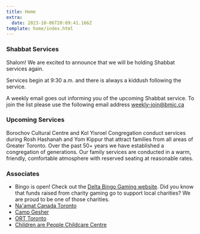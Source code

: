 ```yaml
---
title: Home
extra:
  date: 2023-10-06T20:09:41.166Z
template: home/index.html
---
```

### Shabbat Services

Shalom! We are excited to announce that we will be holding Shabbat services again.

Services begin at 9:30 a.m. and there is always a kiddush following the service. 

A weekly email goes out informing you of the upcoming Shabbat service.  To join the list please use the following email address [weekly-join@bmjc.ca](mailto:weekly-join@bmjc.ca)

### Upcoming Services

Borochov Cultural Centre and Kol Yisroel Congregation conduct services during Rosh Hashanah and Yom Kippur that attract families from all areas of Greater Toronto. Over the past 50+ years we have established a congregation of generations. Our family services are conducted in a warm, friendly, comfortable atmosphere with reserved seating at reasonable rates.

### Associates

* Bingo is open! Check out the [Delta Bingo Gaming website](https://deltabingo.com/our-locations/downsview/). Did you know that funds raised from charity gaming go to support local charities? We are proud to be one of those charities.
* [Na'amat Canada Toronto](https://www.naamat.com)
* [Camp Gesher](https://campgesher.com)
* [ORT Toronto](https://ort-toronto.org)
* [Children are People Childcare Centre](https://www.icsg.ca/)